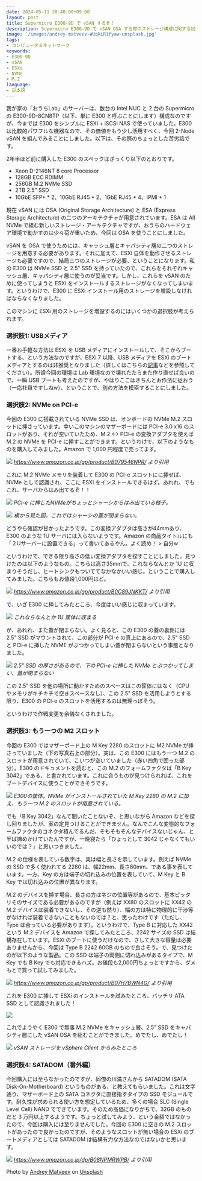 ```yaml
---
date: 2024-05-11 20:40:00+09:00
layout: post
title: Supermicro E300-9D で vSAN するぞ！
description: Supermicro E300-9D で vSAN OSA する際のストレージ構成に関する試行錯誤
image: '/images/andrey-matveev-WUqkLR1fyaw-unsplash.jpg'
tags:
- コンピュータ＆ネットワーク
keywords:
- E300-9D
- vSAN
- ESXi
- NVMe
- M.2
language:
- 日本語
---
```


我が家の「おうちLab」のサーバーは、数台の Intel NUC と 2 台の Supermicro の E300-9D-8CN8TP（以下、単に E300 と呼ぶことにします）構成なのですが、今までは E300 をシンプルに ESXi + iSCSI NAS で使っていました。E300 は比較的パワフルな機器なので、その価値をもう少し活用すべく、今回 2-Node vSAN を組んでみることにしました。以下は、その際のちょっとした苦労話です。

2年半ほど前に購入した E300 のスペックはざっくり以下のとおりです。
- Xeon D-2146NT 8 core Processor
- 128GB ECC RDIMM
- 256GB M.2 NVMe SSD
- 2TB 2.5" SSD
- 10GbE SFP+ * 2、10GbE RJ45 * 2、1GbE RJ45 * 4、IPMI * 1

現在 vSAN には OSA (Original Storage Architecture) と ESA (Express Storage Architecture) の二つのアーキテクチャが用意されています。ESA は All NVMe で組む新しいストレージ・アーキテクチャですが、おうちのハードウェア環境で動かすのは少々荷が重いため、今回は OSA を使うことにしました。

vSAN を OSA で使うためには、キャッシュ層とキャパシティ層の二つのストレージを用意する必要があります。それに加えて、ESXi 自体を動作させるストレージも必要ですので、結局三つのストレージが必要、ということになります。私の E300 は NVMe SSD と 2.5" SSD を持っていたので、これらをそれぞれキャッシュ層、キャパシティ層に使うのが妥当です。しかし、これらを vSAN のために使ってしまうと ESXi をインストールするストレージがなくなってしまいます。というわけで、E300 に ESXi インストール用のストレージを増設しなければならなくなりました。

このマシンに ESXi 用のストレージを増設するのにはいくつかの選択肢が考えられます。

### 選択肢1: USBメディア
一番お手軽な方法は ESXi を USB メディアにインストールして、そこからブートする、という方法なのですが、ESXi 7 以降、USB メディアを ESXi のブートメディアとするのは非推奨となりました（詳しくはこちらの[記事](https://note.com/hiroaki_minami/n/nd8c6b5f2c111)などを参照してください）。所詮今回の環境は Lab 環境なので壊れたたらまた作り直せば良いので、一瞬 USB ブートも考えたのですが、やはりここはきちんとお作法に従おう（一応社員ですしねw）、ということで、別の方法を模索することにしました。

### 選択肢2: NVMe on PCI-e
今回の E300 に搭載されている NVMe SSD は、オンボードの NVMe M.2 スロットに挿さっています。幸いこのマシンのマザーボードには PCI-e 3.0 x16 のスロットがあり、それが空いていたため、M.2 <-> PCI-e の変換アダプタを使えば M.2 の NVMe を PCI-e に挿すことができます。というわけで、以下のようなものを購入してみました。Amazon で 1,000 円程度で売ってます。

![]({{site.baseurl}}/images/61z-UV80hKL._AC_SX679_.jpg)
*https://www.amazon.co.jp/gp/product/B079546NPR/ より引用*

これに M.2 NVMe メモリを装着して E300 の PCI-e スロットにに挿せば、NVMe として認識され、ここに ESXi をインストールできるはず。あれれ、でもこれ、サーバからはみ出てるぞ！！

![]({{site.baseurl}}/images/IMG_0778.jpg)
*PCI-e に挿したNVMeがちょっとシャーシからはみ出ている様子。*

![]({{site.baseurl}}/images/IMG_0779.jpg)
*横から見た図。これではシャーシの蓋が閉まらない。*

どうやら確認が甘かったようです。この変換アダプタは高さが44mmあり、E300 のような 1U サーバには入らないようです。Amazon の商品タイトルにも「２Uサーバーに設置できる」って書いてあるやん。よく読め！ > 自分w

というわけで、できる限り高さの低い変換アダプタを探すことにしました。見つけたのは以下のようなもの。こちらは高さ35mmで、これならなんとか 1U に収まりそうだし、ヒートシンクもついててなかなかいい感じ。ということで購入してみました。こちらもお値段1,000円ほど。

![]({{site.baseurl}}/images/71nRLvuwCgL._AC_SX679_.jpg)
*https://www.amazon.co.jp/gp/product/B0C89JNKKT/ より引用*

で、いざ E300 に挿してみたところ、今度はいい感じに収まっています。

![]({{site.baseurl}}/images/IMG_0782.jpg)
*これならなんとか 1U 筐体に収まる*

が、あれれ、また蓋が閉まらない。よく見ると、この E300 の蓋の裏側には 2.5" SSD がマウントされて、この部分が PCI-e の真上にあるので、2.5" SSD と PCI-e に挿した NVME がぶつかってしまい蓋が閉まらないという事態となりました。

![]({{site.baseurl}}/images/IMG_0786.jpg)
*2.5" SSD の厚さがあるので、下の PCI-e に挿した NVMe とぶつかってしまい、蓋が閉まらない*

この 2.5" SSD を他の場所に動かすためのスペースはこの筐体にはなく（CPU やメモリがキチキチで空きスペースなし）、この 2.5" SSD を活用しようとする限り、E300 の PCI-e のスロットを活用するのは無理っぽそう。

というわけで作戦変更を余儀なくされました。

### 選択肢3: もう一つの M2 スロット
今回の E300 ではマザーボード上の M Key 2280 のスロットに M2.NVMe が挿さっていました（下の写真右上の部分）。実は、この E300 にはもう一つ M.2 のスロットが用意されていて、こいつが空いていました（赤い四角で囲った部分）。E300 のドキュメントを読むと、この M.2 のフォームファクタは「B Key 3042」である、と書かれています。これに合うものが見つけられれば、これをブートデバイスに使うことができそうです。

![]({{site.baseurl}}/images/IMG_0700.jpg)
*E300の筐体。NVMe がインストールされていた M Key 2280 の M.2 に加え、もう一つ M.2 のスロットが用意されている。*

でも「B Key 3042」なんて聞いたことないぞ、と思いながら Amazon などを探し回りましたが、案の定見つけることができません。なんでこんな変態的なフォームファクタのコネクタ積んでるんだ、そもそもそんなデバイスないじゃん、と半ば諦めかけていたんですが、一晩寝たら「ひょっとして 3042 じゃなくてもいいのでは？」と思いつきました。

M.2 の仕様を表している数字は、実は幅と長さを示しています。例えば NVMe の SSD で多く使われてる 2280 は、幅22mm、長さ80mm、である事を表しています。一方、Key の方は端子の切れ込みの位置を表していて、M Key と B Key では切れ込みの位置が異なります。

M.2 のデバイスを挿す場合、長さの方はネジの位置等があるので、基本ピッタリそのサイズである必要があるのですが（例えば XX80 のスロットに XX42 の M.2 デバイスは装着できないし、その逆も然り）、幅の方は特に物理的に干渉等がなければ装着できないこともないのでは？と、思ったわけです（ただし、Type は合っている必要があります）。というわけで、Type B に対応した XX42 という M.2 デバイスを Amazon で探してみたところ、2242 サイズの SSD は結構存在しています。ESXi のブートに使うだけなので、さして大きな容量は必要ありませんから、今回は Type B 2242 60GB のもので良さそう。で、見つけたのが以下のような製品。この SSD は端子の両側に切れ込みがあるタイプで、M Key でも B Key でも対応できるハズ。お値段も2,000円ちょっとですから、ダメもとで買って試してみました。

![]({{site.baseurl}}/images/61I4dVw+HEL._AC_SY450_.jpg)
*https://www.amazon.co.jp/gp/product/B07H7BWN4G/ より引用*

これを E300 に挿して ESXi のインストールを試みたところ、バッチリ ATA SSD として認識されました！

![]({{site.baseurl}}/images/ESXi-install-on-M2-SSD.png)

これでようやく E300 で無事 M.2 NVMe をキャッシュ層、2.5" SSD をキャパシティ層にした vSAN OSA を組むことができました。めでたし、めでたし！

![]({{site.baseurl}}/images/vSAN-datastore.png)
*vSAN ストレージを vSphere Client からみたところ*

### 選択肢4: SATADOM（番外編）
今回購入には至らなかったのですが、同僚の川満さんから SATADOM (SATA Disk-On-Motherboard) というものがある、と教えてもらいました。これは文字通り、マザーボード上の SATA コネクタに直接指すタイプの SSD モジュールです。耐久性が求められる使い方を想定しているため、多くの場合 SLC (Single Level Cell) NAND でできています。そのため高価になりがちで、32GB のものだと 3 万円以上するようです。ちょっと試してみよう、という金額ではなかったので、今回は購入には至りませんでした。今回の E300 に空きの M.2 スロットがあったので良かったのですが、そのようなスロットが無い場合の ESXi のブートメディアとしては SATADOM は結構有力な方法なのではないかと思います。

![]({{site.baseurl}}/images/31iiVqA40OL._AC_.jpg)
*https://www.amazon.co.jp/dp/B08NPMRWPB/ より引用*

Photo by <a href="https://unsplash.com/@zelebb?utm_content=creditCopyText&utm_medium=referral&utm_source=unsplash">Andrey Matveev</a> on <a href="https://unsplash.com/photos/a-collection-of-memory-cards-laid-out-on-a-table-WUqkLR1fyaw?utm_content=creditCopyText&utm_medium=referral&utm_source=unsplash">Unsplash</a>
  
